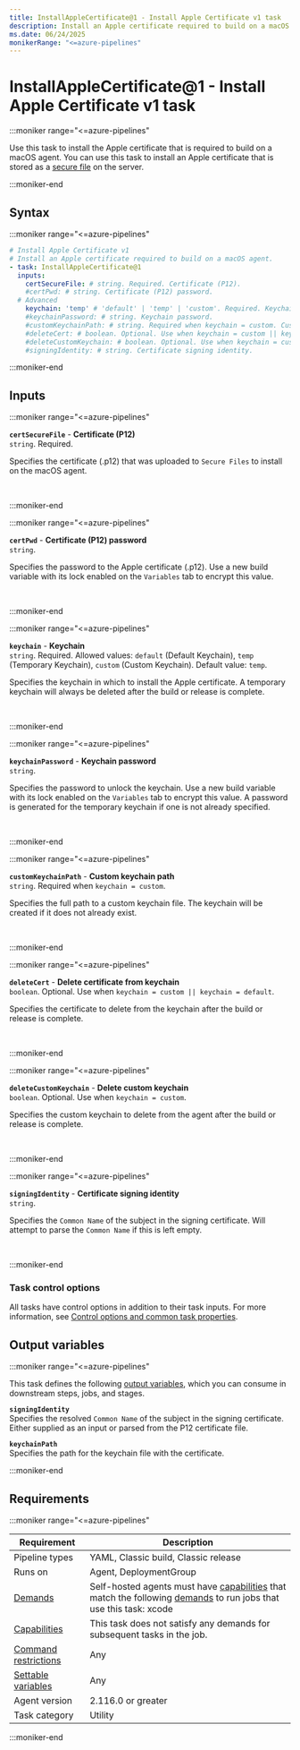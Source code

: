 ```yaml
---
title: InstallAppleCertificate@1 - Install Apple Certificate v1 task
description: Install an Apple certificate required to build on a macOS agent (task version 1).
ms.date: 06/24/2025
monikerRange: "<=azure-pipelines"
---
```


# InstallAppleCertificate@1 - Install Apple Certificate v1 task

<!-- :::description::: -->
:::moniker range="<=azure-pipelines"

<!-- :::editable-content name="description"::: -->
Use this task to install the Apple certificate that is required to build on a macOS agent. You can use this task to install an Apple certificate that is stored as a [secure file](/azure/devops/pipelines/library/secure-files) on the server.
<!-- :::editable-content-end::: -->

:::moniker-end
<!-- :::description-end::: -->

<!-- :::syntax::: -->
## Syntax

:::moniker range="<=azure-pipelines"

```yaml
# Install Apple Certificate v1
# Install an Apple certificate required to build on a macOS agent.
- task: InstallAppleCertificate@1
  inputs:
    certSecureFile: # string. Required. Certificate (P12). 
    #certPwd: # string. Certificate (P12) password. 
  # Advanced
    keychain: 'temp' # 'default' | 'temp' | 'custom'. Required. Keychain. Default: temp.
    #keychainPassword: # string. Keychain password. 
    #customKeychainPath: # string. Required when keychain = custom. Custom keychain path. 
    #deleteCert: # boolean. Optional. Use when keychain = custom || keychain = default. Delete certificate from keychain. 
    #deleteCustomKeychain: # boolean. Optional. Use when keychain = custom. Delete custom keychain. 
    #signingIdentity: # string. Certificate signing identity.
```

:::moniker-end

<!-- :::syntax-end::: -->

<!-- :::inputs::: -->
## Inputs

<!-- :::item name="certSecureFile"::: -->
:::moniker range="<=azure-pipelines"

**`certSecureFile`** - **Certificate (P12)**<br>
`string`. Required.<br>
<!-- :::editable-content name="helpMarkDown"::: -->
Specifies the certificate (.p12) that was uploaded to `Secure Files` to install on the macOS agent.
<!-- :::editable-content-end::: -->
<br>

:::moniker-end
<!-- :::item-end::: -->
<!-- :::item name="certPwd"::: -->
:::moniker range="<=azure-pipelines"

**`certPwd`** - **Certificate (P12) password**<br>
`string`.<br>
<!-- :::editable-content name="helpMarkDown"::: -->
Specifies the password to the Apple certificate (.p12). Use a new build variable with its lock enabled on the `Variables` tab to encrypt this value.
<!-- :::editable-content-end::: -->
<br>

:::moniker-end
<!-- :::item-end::: -->
<!-- :::item name="keychain"::: -->
:::moniker range="<=azure-pipelines"

**`keychain`** - **Keychain**<br>
`string`. Required. Allowed values: `default` (Default Keychain), `temp` (Temporary Keychain), `custom` (Custom Keychain). Default value: `temp`.<br>
<!-- :::editable-content name="helpMarkDown"::: -->
Specifies the keychain in which to install the Apple certificate. A temporary keychain will always be deleted after the build or release is complete.
<!-- :::editable-content-end::: -->
<br>

:::moniker-end
<!-- :::item-end::: -->
<!-- :::item name="keychainPassword"::: -->
:::moniker range="<=azure-pipelines"

**`keychainPassword`** - **Keychain password**<br>
`string`.<br>
<!-- :::editable-content name="helpMarkDown"::: -->
Specifies the password to unlock the keychain. Use a new build variable with its lock enabled on the `Variables` tab to encrypt this value. A password is generated for the temporary keychain if one is not already specified.
<!-- :::editable-content-end::: -->
<br>

:::moniker-end
<!-- :::item-end::: -->
<!-- :::item name="customKeychainPath"::: -->
:::moniker range="<=azure-pipelines"

**`customKeychainPath`** - **Custom keychain path**<br>
`string`. Required when `keychain = custom`.<br>
<!-- :::editable-content name="helpMarkDown"::: -->
Specifies the full path to a custom keychain file. The keychain will be created if it does not already exist.
<!-- :::editable-content-end::: -->
<br>

:::moniker-end
<!-- :::item-end::: -->
<!-- :::item name="deleteCert"::: -->
:::moniker range="<=azure-pipelines"

**`deleteCert`** - **Delete certificate from keychain**<br>
`boolean`. Optional. Use when `keychain = custom || keychain = default`.<br>
<!-- :::editable-content name="helpMarkDown"::: -->
Specifies the certificate to delete from the keychain after the build or release is complete.
<!-- :::editable-content-end::: -->
<br>

:::moniker-end
<!-- :::item-end::: -->
<!-- :::item name="deleteCustomKeychain"::: -->
:::moniker range="<=azure-pipelines"

**`deleteCustomKeychain`** - **Delete custom keychain**<br>
`boolean`. Optional. Use when `keychain = custom`.<br>
<!-- :::editable-content name="helpMarkDown"::: -->
Specifies the custom keychain to delete from the agent after the build or release is complete.
<!-- :::editable-content-end::: -->
<br>

:::moniker-end
<!-- :::item-end::: -->
<!-- :::item name="signingIdentity"::: -->
:::moniker range="<=azure-pipelines"

**`signingIdentity`** - **Certificate signing identity**<br>
`string`.<br>
<!-- :::editable-content name="helpMarkDown"::: -->
Specifies the `Common Name` of the subject in the signing certificate. Will attempt to parse the `Common Name` if this is left empty.
<!-- :::editable-content-end::: -->
<br>

:::moniker-end
<!-- :::item-end::: -->

### Task control options

All tasks have control options in addition to their task inputs. For more information, see [Control options and common task properties](/azure/devops/pipelines/yaml-schema/steps-task#common-task-properties).
<!-- :::inputs-end::: -->

<!-- :::outputVariables::: -->
## Output variables

:::moniker range="<=azure-pipelines"

This task defines the following [output variables](/azure/devops/pipelines/process/variables#use-output-variables-from-tasks), which you can consume in downstream steps, jobs, and stages.

<!-- :::item name="signingIdentity"::: -->
**`signingIdentity`**<br><!-- :::editable-content name="Value"::: -->
Specifies the resolved `Common Name` of the subject in the signing certificate. Either supplied as an input or parsed from the P12 certificate file.
<!-- :::editable-content-end::: -->
<!-- :::item-end::: -->
<!-- :::item name="keychainPath"::: -->
**`keychainPath`**<br><!-- :::editable-content name="Value"::: -->
Specifies the path for the keychain file with the certificate.
<!-- :::editable-content-end::: -->
<!-- :::item-end::: -->

:::moniker-end
<!-- :::outputVariables-end::: -->

<!-- :::remarks::: -->
<!-- :::editable-content name="remarks"::: -->
<!-- :::editable-content-end::: -->
<!-- :::remarks-end::: -->

<!-- :::examples::: -->
<!-- :::editable-content name="examples"::: -->
<!-- :::editable-content-end::: -->
<!-- :::examples-end::: -->

<!-- :::properties::: -->
## Requirements

:::moniker range="<=azure-pipelines"

| Requirement | Description |
|-------------|-------------|
| Pipeline types | YAML, Classic build, Classic release |
| Runs on | Agent, DeploymentGroup |
| [Demands](/azure/devops/pipelines/process/demands) | Self-hosted agents must have [capabilities](/azure/devops/pipelines/agents/agents#capabilities) that match the following [demands](/azure/devops/pipelines/process/demands) to run jobs that use this task: xcode |
| [Capabilities](/azure/devops/pipelines/agents/agents#capabilities) | This task does not satisfy any demands for subsequent tasks in the job. |
| [Command restrictions](/azure/devops/pipelines/security/templates#agent-logging-command-restrictions) | Any |
| [Settable variables](/azure/devops/pipelines/security/templates#agent-logging-command-restrictions) | Any |
| Agent version |  2.116.0 or greater |
| Task category | Utility |

:::moniker-end
<!-- :::properties-end::: -->

<!-- :::see-also::: -->
<!-- :::editable-content name="seeAlso"::: -->
<!-- :::editable-content-end::: -->
<!-- :::see-also-end::: -->